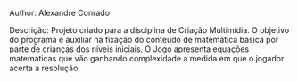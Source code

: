 Author: Alexandre Conrado

Descrição: Projeto criado para a disciplina de Criação Multimídia. O objetivo do programa é auxiliar na fixação do conteúdo de matemática básica por parte de crianças dos níveis iniciais. O Jogo apresenta equações matemáticas que vão ganhando complexidade a medida em que o jogador acerta a resolução
